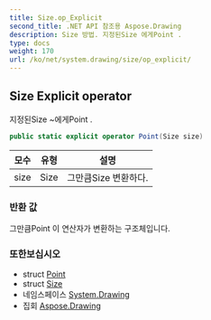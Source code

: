 ```yaml
---
title: Size.op_Explicit
second_title: .NET API 참조용 Aspose.Drawing
description: Size 방법. 지정된Size 에게Point .
type: docs
weight: 170
url: /ko/net/system.drawing/size/op_explicit/
---
```

## Size Explicit operator

지정된Size ~에게Point .

```csharp
public static explicit operator Point(Size size)
```

| 모수 | 유형 | 설명 |
| --- | --- | --- |
| size | Size | 그만큼Size 변환하다. |

### 반환 값

그만큼Point 이 연산자가 변환하는 구조체입니다.

### 또한보십시오

* struct [Point](../../point/)
* struct [Size](../)
* 네임스페이스 [System.Drawing](../../size/)
* 집회 [Aspose.Drawing](../../../)


